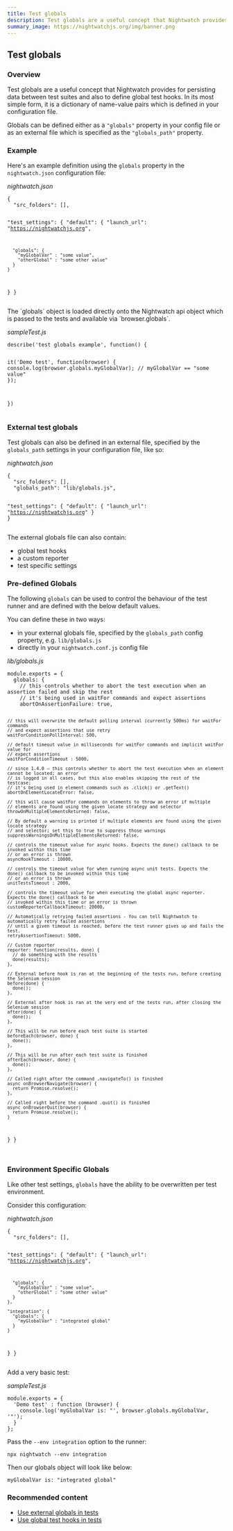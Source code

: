 ```yaml
---
title: Test globals
description: Test globals are a useful concept that Nightwatch provides for persisting data between test suites and also to define global test hooks.
summary_image: https://nightwatchjs.org/img/banner.png
---
```


<div class="page-header"><h2>Test globals</h2></div>

### Overview
Test globals are a useful concept that Nightwatch provides for persisting data between test suites and also to define global test hooks. In its most simple form, it is a dictionary of name-value pairs which is defined in your configuration file.

Globals can be defined either as a `"globals"` property in your config file or as an external file which is specified as the `"globals_path"` property.

### Example

Here's an example definition using the `globals` property in the `nightwatch.json` configuration file:

<div class="sample-test"><i>nightwatch.json</i>
<pre class="line-numbers" data-language="javascript"><code class="language-javascript">{
  "src_folders": [],

  "test_settings": {
    "default": {
      "launch_url": "https://nightwatchjs.org",

      "globals": {
        "myGlobalVar" : "some value",
        "otherGlobal" : "some other value"
      }
    }
  }
}</code></pre></div>

<p></p>
<p>The `globals` object is loaded directly onto the Nightwatch api object which is passed to the tests and available via `browser.globals`.</p>

<div class="sample-test"><i>sampleTest.js</i>
<pre data-language="javascript"><code class="language-javascript">describe('test globals example', function() {
  
  it('Demo test', function(browser) {
    console.log(browser.globals.myGlobalVar); // myGlobalVar == "some value"
  });

})</code></pre>
</div>

### External test globals
Test globals can also be defined in an external file, specified by the `globals_path` settings in your configuration file, like so:

<div class="sample-test"><i>nightwatch.json</i>
<pre class="line-numbers" data-language="javascript"><code class="language-javascript">{
  "src_folders": [],
  "globals_path": "lib/globals.js",

  "test_settings": {
    "default": {
    "launch_url": "https://nightwatchjs.org"
  }
}</code></pre></div>

The external globals file can also contain:
- global test hooks
- a custom reporter
- test specific settings 

### Pre-defined Globals

The following `globals` can be used to control the behaviour of the test runner and are defined with the below default values.

You can define these in two ways: 
- in your external globals file, specified by the `globals_path` config property, e.g. `lib/globals.js`
- directly in your `nightwatch.conf.js` config file

<div class="sample-test"><i>lib/globals.js</i>
<pre class="line-numbers" data-language="javascript"><code class="language-javascript">module.exports = {
  globals: {
    // this controls whether to abort the test execution when an assertion failed and skip the rest
    // it's being used in waitFor commands and expect assertions
    abortOnAssertionFailure: true,

    // this will overwrite the default polling interval (currently 500ms) for waitFor commands
    // and expect assertions that use retry
    waitForConditionPollInterval: 500,

    // default timeout value in milliseconds for waitFor commands and implicit waitFor value for
    // expect assertions
    waitForConditionTimeout : 5000,

    // since 1.4.0 – this controls whether to abort the test execution when an element cannot be located; an error
    // is logged in all cases, but this also enables skipping the rest of the testcase;
    // it's being used in element commands such as .click() or .getText()
    abortOnElementLocateError: false,
    
    // this will cause waitFor commands on elements to throw an error if multiple
    // elements are found using the given locate strategy and selector
    throwOnMultipleElementsReturned: false,

    // By default a warning is printed if multiple elements are found using the given locate strategy
    // and selector; set this to true to suppress those warnings
    suppressWarningsOnMultipleElementsReturned: false,

    // controls the timeout value for async hooks. Expects the done() callback to be invoked within this time
    // or an error is thrown
    asyncHookTimeout : 10000,

    // controls the timeout value for when running async unit tests. Expects the done() callback to be invoked within this time
    // or an error is thrown
    unitTestsTimeout : 2000,

    // controls the timeout value for when executing the global async reporter. Expects the done() callback to be 
    // invoked within this time or an error is thrown
    customReporterCallbackTimeout: 20000,

    // Automatically retrying failed assertions - You can tell Nightwatch to automatically retry failed assertions 
    // until a given timeout is reached, before the test runner gives up and fails the test.
    retryAssertionTimeout: 5000,

    // Custom reporter
    reporter: function(results, done) {
      // do something with the results
      done(results);
    },

    // External before hook is ran at the beginning of the tests run, before creating the Selenium session
    before(done) {
      done();
    },

    // External after hook is ran at the very end of the tests run, after closing the Selenium session
    after(done) {
      done();
    },

    // This will be run before each test suite is started
    beforeEach(browser, done) {
      done();
    },

    // This will be run after each test suite is finished
    afterEach(browser, done) {
      done();
    },

    // Called right after the command .navigateTo() is finished
    async onBrowserNavigate(browser) {
      return Promise.resolve();
    },

    // Called right before the command .quit() is finished
    async onBrowserQuit(browser) {
      return Promise.resolve();
    }
  }
}  
</code></pre></div>

### Environment Specific Globals

Like other test settings, `globals` have the ability to be overwritten per test environment. 

Consider this configuration:

<div class="sample-test"><i>nightwatch.json</i>
<pre class="line-numbers" data-language="javascript"><code class="language-javascript">{
  "src_folders": [],

  "test_settings": {
    "default": {
      "launch_url": "https://nightwatchjs.org",

      "globals": {
        "myGlobalVar" : "some value",
        "otherGlobal" : "some other value"
      }
    },

    "integration": {
      "globals": {
        "myGlobalVar" : "integrated global"
      }
    }
  }
}</code></pre>
</div> 

Add a very basic test:

<div class="sample-test"><i>sampleTest.js</i>
<pre class="line-numbers" data-language="javascript"><code class="language-javascript">module.exports = {
  'Demo test' : function (browser) {
    console.log('myGlobalVar is: "', browser.globals.myGlobalVar, '"');
  }
};</code></pre></div>

Pass the `--env integration` option to the runner:

<pre><code class="language-bash">npx nightwatch --env integration</code></pre>

Then our globals object will look like below:

```
myGlobalVar is: "integrated global"
```

### Recommended content
- [Use external globals in tests](/guide/writing-tests/using-test-globals.html)
- [Use global test hooks in tests](/guide/writing-tests/global-test-hooks.html)
